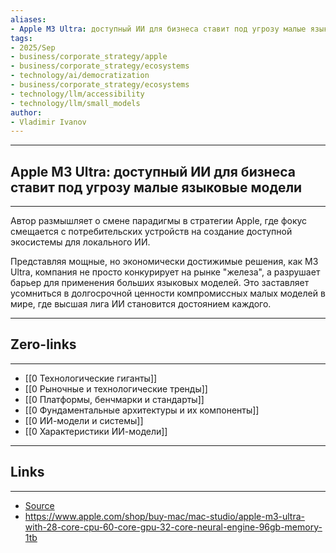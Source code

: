 ```yaml
---
aliases: 
- Apple M3 Ultra: доступный ИИ для бизнеса ставит под угрозу малые языковые модели
tags:
- 2025/Sep
- business/corporate_strategy/apple
- business/corporate_strategy/ecosystems
- technology/ai/democratization
- business/corporate_strategy/ecosystems
- technology/llm/accessibility
- technology/llm/small_models
author:
- Vladimir Ivanov
---
```

-----
##  Apple M3 Ultra: доступный ИИ для бизнеса ставит под угрозу малые языковые модели
-----
Автор размышляет о смене парадигмы в стратегии Apple, где фокус смещается с потребительских устройств на создание доступной экосистемы для локального ИИ. 

Представляя мощные, но экономически достижимые решения, как M3 Ultra, компания не просто конкурирует на рынке "железа", а разрушает барьер для применения больших языковых моделей. Это заставляет усомниться в долгосрочной ценности компромиссных малых моделей в мире, где высшая лига ИИ становится достоянием каждого.


---
## Zero-links
---
- [[0 Технологические гиганты]]
- [[0 Рыночные и технологические тренды]]
- [[0 Платформы, бенчмарки и стандарты]]
- [[0 Фундаментальные архитектуры и их компоненты]]
- [[0 ИИ-модели и системы]]
- [[0 Характеристики ИИ-модели]]

---
## Links
---
- [Source](https://t.me/turboproject/2162)
- https://www.apple.com/shop/buy-mac/mac-studio/apple-m3-ultra-with-28-core-cpu-60-core-gpu-32-core-neural-engine-96gb-memory-1tb
